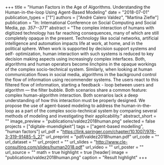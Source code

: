 +++
title = "Human Factors in the Age of Algorithms. Understanding the Human-in-the-loop Using Agent-Based Modeling"
date = "2018-07-01"
publication_types = ["1"]
authors = ["André Calero Valdez", "Martina Ziefle"]
publication = "In: International Conference on Social Computing and Social Media, _pp. 357--371_"
abstract = "The complex interaction of humans with digitized technology has far reaching consequences, many of which are still completely opaque in the present. Technology like social networks, artificial intelligence and automation impacts life at work, at home, and in the political sphere. When work is supported by decision support systems and self- optimization, human interaction with such systems is reduced to key decision making aspects using increasingly complex interfaces. Both, algorithms and human operators become linchpins in the opaque workings of the complex socio-technical system. Similarly, when looking at human communication flows in social media, algorithms in the background control the flow of information using recommender systems. The users react to this filtered flow of information, starting a feedback - loop between users and algorithm — the filter bubble. Both scenarios share a common feature: complex human-algorithm interaction. Both scenarios lack a deep understanding of how this interaction must be properly designed. We propose the use of agent-based modeling to address the human-in-the-loop as a part of the complex socio-technical system by comparing several methods of modeling and investigating their applicability."
abstract_short = ""
image_preview = "publications/valdez2018human.png"
selected = false
projects = ["digitale-muendigkeit"]
tags = ["agent-based modelling", "human factors"]
url_pdf = "https://link.springer.com/chapter/10.1007/978-3-319-91485-5_27"
url_preprint = "pdf/valdez2018human.pdf"
url_code = ""
url_dataset = ""
url_project = ""
url_slides = "http://www.cle-consulting.com/slides/human2018.pdf"
url_video = ""
url_poster = ""
url_source = ""
math = true
highlight = true
[header]
image = "publications/valdez2018human.png"
caption = "Result highlight"
+++
